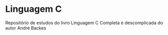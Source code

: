 # Linguagem C
Repositório de estudos do livro Linguagem C Completa e descomplicada do autor André Backes
